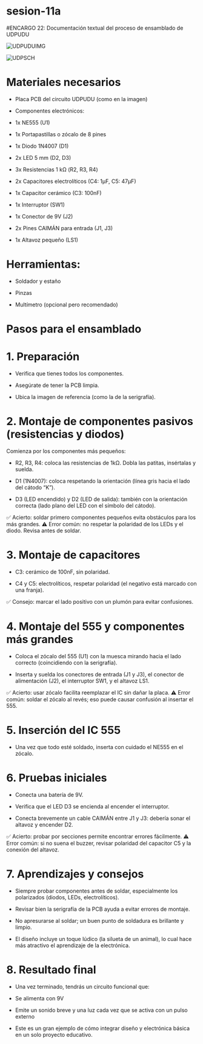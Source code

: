 # sesion-11a

#ENCARGO 22: Documentación textual del proceso de ensamblado de UDPUDU

![UDPUDUIMG](https://raw.githubusercontent.com/disenoUDP/dis8644-2025-1/main/00-docentes/sesion-10b/archivos/udpudu-pcbRef.png)

![UDPSCH](https://raw.githubusercontent.com/disenoUDP/dis8644-2025-1/refs/heads/main/00-docentes/sesion-10b/archivos/udpudu-sch.png)

# Materiales necesarios
- Placa PCB del circuito UDPUDU (como en la imagen)

- Componentes electrónicos:

- 1x NE555 (U1)

- 1x Portapastillas o zócalo de 8 pines

- 1x Diodo 1N4007 (D1)

- 2x LED 5 mm (D2, D3)

- 3x Resistencias 1 kΩ (R2, R3, R4)

- 2x Capacitores electrolíticos (C4: 1μF, C5: 47μF)

- 1x Capacitor cerámico (C3: 100nF)

- 1x Interruptor (SW1)

- 1x Conector de 9V (J2)

- 2x Pines CAIMÁN para entrada (J1, J3)

- 1x Altavoz pequeño (LS1)

# Herramientas:

- Soldador y estaño

- Pinzas

- Multímetro (opcional pero recomendado)

# Pasos para el ensamblado

# 1. Preparación

- Verifica que tienes todos los componentes.

- Asegúrate de tener la PCB limpia.

- Ubica la imagen de referencia (como la de la serigrafía).

# 2. Montaje de componentes pasivos (resistencias y diodos)

Comienza por los componentes más pequeños:

- R2, R3, R4: coloca las resistencias de 1kΩ. Dobla las patitas, insértalas y suelda.

- D1 (1N4007): coloca respetando la orientación (línea gris hacia el lado del cátodo “K”).

- D3 (LED encendido) y D2 (LED de salida): también con la orientación correcta (lado plano del LED con el símbolo del cátodo).

✅ Acierto: soldar primero componentes pequeños evita obstáculos para los más grandes.
⚠️ Error común: no respetar la polaridad de los LEDs y el diodo. Revisa antes de soldar.

# 3. Montaje de capacitores

- C3: cerámico de 100nF, sin polaridad.

- C4 y C5: electrolíticos, respetar polaridad (el negativo está marcado con una franja).

✅ Consejo: marcar el lado positivo con un plumón para evitar confusiones.

# 4. Montaje del 555 y componentes más grandes

- Coloca el zócalo del 555 (U1) con la muesca mirando hacia el lado correcto (coincidiendo con la serigrafía).

- Inserta y suelda los conectores de entrada (J1 y J3), el conector de alimentación (J2), el interruptor SW1, y el altavoz LS1.

✅ Acierto: usar zócalo facilita reemplazar el IC sin dañar la placa.
⚠️ Error común: soldar el zócalo al revés; eso puede causar confusión al insertar el 555.

# 5. Inserción del IC 555

- Una vez que todo esté soldado, inserta con cuidado el NE555 en el zócalo.

# 6. Pruebas iniciales

- Conecta una batería de 9V.

- Verifica que el LED D3 se encienda al encender el interruptor.

- Conecta brevemente un cable CAIMÁN entre J1 y J3: debería sonar el altavoz y encender D2.

✅ Acierto: probar por secciones permite encontrar errores fácilmente.
⚠️ Error común: si no suena el buzzer, revisar polaridad del capacitor C5 y la conexión del altavoz.

# 7. Aprendizajes y consejos

- Siempre probar componentes antes de soldar, especialmente los polarizados (diodos, LEDs, electrolíticos).

- Revisar bien la serigrafía de la PCB ayuda a evitar errores de montaje.

- No apresurarse al soldar; un buen punto de soldadura es brillante y limpio.

- El diseño incluye un toque lúdico (la silueta de un animal), lo cual hace más atractivo el aprendizaje de la electrónica.

# 8. Resultado final

- Una vez terminado, tendrás un circuito funcional que:

- Se alimenta con 9V

- Emite un sonido breve y una luz cada vez que se activa con un pulso externo

- Este es un gran ejemplo de cómo integrar diseño y electrónica básica en un solo proyecto educativo.




